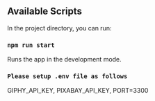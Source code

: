 ## Available Scripts

In the project directory, you can run:

### `npm run start`

Runs the app in the development mode.<br>

### `Please setup .env file as follows`

GIPHY_API_KEY,
PIXABAY_API_KEY,
PORT=3300